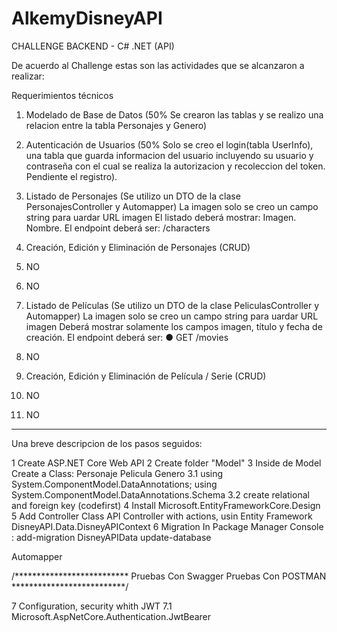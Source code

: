 # AlkemyDisneyAPI
CHALLENGE BACKEND - C# .NET (API)



De acuerdo al Challenge estas son las actividades que se alcanzaron a realizar:

Requerimientos técnicos

1. Modelado de Base de Datos (50%  Se crearon las tablas y se realizo una relacion entre la tabla Personajes y Genero)


2. Autenticación de Usuarios (50%  Solo se creo el login(tabla UserInfo), una tabla que guarda informacion del usuario incluyendo su usuario y contraseña con el cual se realiza la autorizacion y recoleccion del token.  Pendiente el registro).

3. Listado de Personajes (Se utilizo un DTO de la clase PersonajesController y Automapper)
	La imagen solo se creo un campo string para uardar URL imagen
El listado deberá mostrar: Imagen. Nombre.
El endpoint deberá ser: /characters

4. Creación, Edición y Eliminación de Personajes (CRUD)

5. NO

5. NO

7. Listado de Películas (Se utilizo un DTO de la clase PeliculasController y Automapper)
	La imagen solo se creo un campo string para uardar URL imagen
Deberá mostrar solamente los campos imagen, título y fecha de creación.
El endpoint deberá ser: ● GET /movies

8. NO

9. Creación, Edición y Eliminación de Película / Serie (CRUD)

10. NO

11. NO


-------------------------------------------------------------------

Una breve descripcion de los pasos seguidos:

1	Create ASP.NET Core Web API
2	Create folder "Model"
3	Inside de Model Create a Class:
	Personaje
	Pelicula
	Genero
3.1	using System.ComponentModel.DataAnnotations;
	using System.ComponentModel.DataAnnotations.Schema
3.2	create relational and foreign key (codefirst)
4	Install  Microsoft.EntityFrameworkCore.Design
5	Add Controller Class
	API Controller with actions, usin Entity Framework
	DisneyAPI.Data.DisneyAPIContext
6	Migration 
	In Package Manager Console :
	add-migration DisneyAPIData
	update-database


Automapper

/**************************
Pruebas Con Swagger
Pruebas Con POSTMAN
**************************/

7	Configuration, security whith JWT
7.1	Microsoft.AspNetCore.Authentication.JwtBearer





